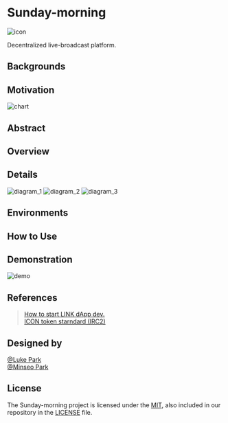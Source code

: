 # Sunday-morning

![icon](https://github.com/twodude/sunday-morning/blob/master/images/icon.png)

Decentralized live-broadcast platform.

## Backgrounds

## Motivation

![chart](https://github.com/twodude/sunday-morning/blob/master/images/back.png)

## Abstract

## Overview

## Details

![diagram_1](https://github.com/twodude/sunday-morning/blob/master/images/implementation_1.png)
![diagram_2](https://github.com/twodude/sunday-morning/blob/master/images/implementation_2.png)
![diagram_3](https://github.com/twodude/sunday-morning/blob/master/images/implementation_3.png)

## Environments

## How to Use

## Demonstration

![demo](https://github.com/twodude/sunday-morning/blob/master/images/demo.png)

## References
> [How to start LINK dApp dev.](https://github.com/twodude/link-dapp-dev)   
> [ICON token starndard (IRC2)](https://github.com/icon-project/samples/tree/master/irc2_token)   

## Designed by

[@Luke Park](https://github.com/twodude)   
[@Minseo Park](https://github.com/finchparker)   

## License

The Sunday-morning project is licensed under the [MIT](https://opensource.org/licenses/MIT), also included in our repository in the [LICENSE]() file.
